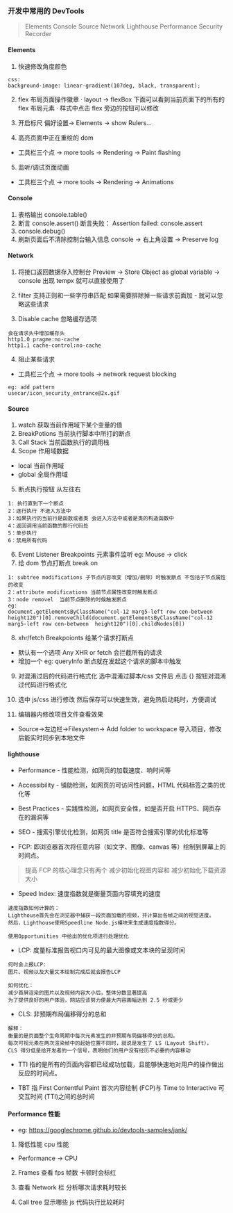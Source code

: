 ### 开发中常用的 DevTools

> Elements
> Console
> Source
> Network
> Lighthouse
> Performance
> Security
> Recorder

#### Elements

1. 快速修改角度颜色

```
css:
background-image: linear-gradient(107deg, black, transparent);
```

2. flex 布局页面操作徽章
   · layout -> flexBox 下面可以看到当前页面下的所有的 flex 布局元素
   · 样式中点击 flex 旁边的按钮可以修改
3. 开启标尺 偏好设置-> Elements -> show Rulers...

4. 高亮页面中正在重绘的 dom

- 工具栏三个点 -> more tools -> Rendering -> Paint flashing

5. 监听/调试页面动画

- 工具栏三个点 -> more tools -> Rendering -> Animations

#### Console

1. 表格输出 console.table()
2. 断言 console.assert() 断言失败： Assertion failed: console.assert
3. console.debug()
4. 刷新页面后不清除控制台输入信息 console -> 右上角设置 -> Preserve log

#### Network

1. 将接口返回数据存入控制台
   Preview -> Store Object as global variable -> console 出现 tempx 就可以直接使用了

2. filter 支持正则和一些字符串匹配 如果需要排除掉一些请求前面加 - 就可以忽略这些请求
3. Disable cache 忽略缓存选项

```
会在请求头中增加缓存头
http1.0 pragme:no-cache
http1.1 cache-control:no-cache
```

4. 阻止某些请求

- 工具栏三个点 -> more tools -> network request blocking

```
eg: add pattern
usecar/icon_security_entrance@2x.gif
```

#### Source

1. watch 获取当前作用域下某个变量的值
2. BreakPotions 当前执行脚本中所打的断点
3. Call Stack 当前函数执行的调用栈
4. Scope 作用域数据

- local 当前作用域
- global 全局作用域

5. 断点执行按钮 从左往右

```
1: 执行直到下一个断点
2：逐行执行 不进入方法中
3：如果执行的当前行是函数或者类 会进入方法中或者是类的构造函数中
4：返回调用当前函数的那行代码处
5：单步执行
6：禁用所有代码
```

6. Event Listener Breakpoints 元素事件监听
   eg: Mouse -> click
7. 给 dom 节点打断点 break on

```
1: subtree modifications 子节点内容改变（增加/删除）时触发断点 不包括子节点属性的改变
2：attribute modifications 当前节点属性改变时触发断点
3：node removel  当前节点删除的时候触发断点
eg:
document.getElementsByClassName("col-12 marg5-left row cen-between  height120")[0].removeChild(document.getElementsByClassName("col-12 marg5-left row cen-between  height120")[0].childNodes[0])
```

8. xhr/fetch Breakpoionts 给某个请求打断点

- 默认有一个选项 Any XHR or fetch 会拦截所有的请求
- 增加一个 eg: queryInfo 断点就在发起这个请求的脚本中触发

9. 对混淆过后的代码进行格式化 选中混淆过脚本/css 文件后 点击 {} 按钮对混淆过代码进行格式化

10. 选中 js/css 进行修改 然后保存可以快速生效，避免热启动耗时，方便调试

11. 编辑器内修改项目文件查看效果

- Source->左边栏->Filesystem-> Add folder to workspace 导入项目，修改后能实时同步到本地文件

#### lighthouse

- Performance - 性能检测，如网页的加载速度、响时间等

- Accessibility - 铺助检测，如网页的可访问性问题，HTML 代码标签之类的优化等

- Best Practices - 实践性检测，如网页安全性，如是否开启 HTTPS、网页存在的漏洞等

- SEO - 搜索引擎优化检测，如网页 title 是否符合搜索引擎的优化标准等

- FCP: 即浏览器首次将任意内容（如文字、图像、canvas 等）绘制到屏幕上的时间点。

> 提高 FCP 的核心理念只有两个 减少初始化视图内容和 减少初始化下载资源大小

- Speed Index: 速度指数就是衡量页面内容填充的速度

```
速度指数如何计算的：
Lighthouse首先会在浏览器中捕获一段页面加载的视频，并计算出各帧之间的视觉进度。
然后，Lighthouse使用Speedline Node.js模块来生成速度指数得分。

使用Opportunities 中给出的优化项进行处理优化
```

- LCP: 度量标准报告视口内可见的最大图像或文本块的呈现时间

```
何时会上报LCP:
图片、视频以及大量文本绘制完成后就会报告LCP

如何优化：
减少首屏渲染的图片以及视频内容大小后，整体分数显著提高
为了提供良好的用户体验，网站应该努力使最大内容画幅达到 2.5 秒或更少
```

- CLS: 非预期布局偏移得分的总和

```
解释：
衡量的是页面整个生命周期中每次元素发生的非预期布局偏移得分的总和。
每次可视元素在两次渲染帧中的起始位置不同时，就说是发生了 LS（Layout Shift），
CLS 得分低是给开发者的一个信号，表明他们的用户没有经历不必要的内容移动
```

- TTI 指的是所有的页面内容都已经成功加载，且能够快速地对用户的操作做出反应的时间点。

- TBT 指 First Contentful Paint 首次内容绘制 (FCP)与 Time to Interactive 可交互时间 (TTI)之间的总时间

#### Performance 性能

- eg: https://googlechrome.github.io/devtools-samples/jank/

1. 降低性能 cpu 性能

- Performance -> CPU

2. Frames 查看 fps 帧数 卡顿时会标红

3. 查看 Network 栏 分析哪次请求耗时较长
4. Call tree 显示哪些 js 代码执行比较耗时
